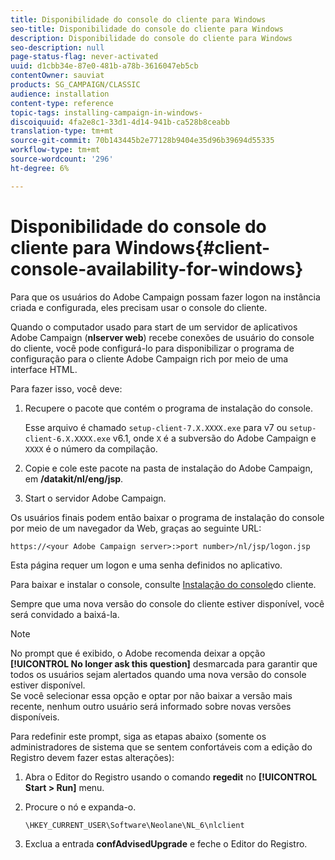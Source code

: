 ```yaml
---
title: Disponibilidade do console do cliente para Windows
seo-title: Disponibilidade do console do cliente para Windows
description: Disponibilidade do console do cliente para Windows
seo-description: null
page-status-flag: never-activated
uuid: d1cbb34e-87e0-481b-a78b-3616047eb5cb
contentOwner: sauviat
products: SG_CAMPAIGN/CLASSIC
audience: installation
content-type: reference
topic-tags: installing-campaign-in-windows-
discoiquuid: 4fa2e8c1-33d1-4d14-941b-ca528b8ceabb
translation-type: tm+mt
source-git-commit: 70b143445b2e77128b9404e35d96b39694d55335
workflow-type: tm+mt
source-wordcount: '296'
ht-degree: 6%

---
```



# Disponibilidade do console do cliente para Windows{#client-console-availability-for-windows}

Para que os usuários do Adobe Campaign possam fazer logon na instância criada e configurada, eles precisam usar o console do cliente.

Quando o computador usado para start de um servidor de aplicativos Adobe Campaign (**nlserver web**) recebe conexões de usuário do console do cliente, você pode configurá-lo para disponibilizar o programa de configuração para o cliente Adobe Campaign rich por meio de uma interface HTML.

Para fazer isso, você deve:

1. Recupere o pacote que contém o programa de instalação do console.

   Esse arquivo é chamado `setup-client-7.X.XXXX.exe` para v7 ou `setup-client-6.X.XXXX.exe` v6.1, onde `X` é a subversão do Adobe Campaign e `XXXX` é o número da compilação.

1. Copie e cole este pacote na pasta de instalação do Adobe Campaign, em **/datakit/nl/eng/jsp**.
1. Start o servidor Adobe Campaign.

Os usuários finais podem então baixar o programa de instalação do console por meio de um navegador da Web, graças ao seguinte URL:

```
https://<your Adobe Campaign server>:>port number>/nl/jsp/logon.jsp
```

Esta página requer um logon e uma senha definidos no aplicativo.

Para baixar e instalar o console, consulte [Instalação do console](../../installation/using/installing-the-client-console.md)do cliente.

Sempre que uma nova versão do console do cliente estiver disponível, você será convidado a baixá-la.

>[!NOTE]
>
>No prompt que é exibido, o Adobe recomenda deixar a opção **[!UICONTROL No longer ask this question]** desmarcada para garantir que todos os usuários sejam alertados quando uma nova versão do console estiver disponível.\
>Se você selecionar essa opção e optar por não baixar a versão mais recente, nenhum outro usuário será informado sobre novas versões disponíveis.

Para redefinir este prompt, siga as etapas abaixo (somente os administradores de sistema que se sentem confortáveis com a edição do Registro devem fazer estas alterações):

1. Abra o Editor do Registro usando o comando **regedit** no **[!UICONTROL Start > Run]** menu.
1. Procure o nó e expanda-o.

   ```
   \HKEY_CURRENT_USER\Software\Neolane\NL_6\nlclient
   ```

1. Exclua a entrada **confAdvisedUpgrade** e feche o Editor do Registro.

